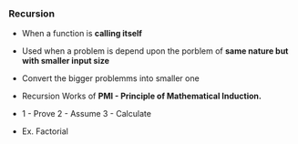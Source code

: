 ### Recursion

- When a function is **calling itself**

- Used when a problem is depend upon the porblem of **same nature but with smaller input size**

- Convert the bigger problemms into smaller one

- Recursion Works of **PMI - Principle of Mathematical Induction.**

- 1 - Prove 2 - Assume 3 - Calculate

- Ex. Factorial
